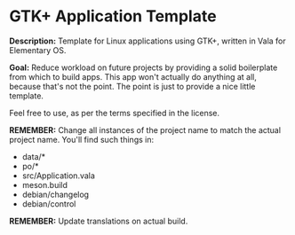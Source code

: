 # GTK+ Application Template
**Description:** Template for Linux applications using GTK+, written in Vala for Elementary OS.

**Goal:** Reduce workload on future projects by providing a solid boilerplate from which to build apps.
This app won't actually do anything at all, because that's not the point.  The point is just to provide a nice little template.

Feel free to use, as per the terms specified in the license.

**REMEMBER:** Change all instances of the project name to match the actual project name.  You'll find such things in:
- data/*
- po/*
- src/Application.vala
- meson.build
- debian/changelog
- debian/control

**REMEMBER:** Update translations on actual build.
